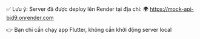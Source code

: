 ✅ Lưu ý: Server đã được deploy lên Render tại địa chỉ:
🌍 https://mock-api-bjd9.onrender.com

👉 Bạn chỉ cần chạy app Flutter, không cần khởi động server local
